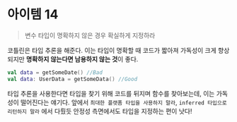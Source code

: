 # 아이템 14
> 변수 타입이 명확하지 않은 경우 확실하게 지정하라

코틀린은 타입 추론을 해준다. 이는 타입이 명확할 때 코드가 짧아져 가독성이 크게 향상되지만 **명확하지 않는다면 남용하지 않는 것**이 좋다.

```kotlin
val data = getSomeDate() //Bad
val data: UserData = getSomeData() //Good
```
타입 추론을 사용한다면 타입을 찾기 위해 코드를 뒤지며 함수를 찾아보는데, 이는 가독성이 떨어진다는 얘기다.
앞에서 `최대한 플랫폼 타입을 사용하지 말라`, `inferred 타입으로 리턴하지 말라` 에서 다뤘듯 안정성 측면에서도 타입을 지정하는 편이 낫다!
